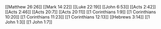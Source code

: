[[Matthew 26:26]]
[[Mark 14:22]]
[[Luke 22:19]]
[[John 6:53]]
[[Acts 2:42]]
[[Acts 2:46]]
[[Acts 20:7]]
[[Acts 20:11]]
[[1 Corinthians 1:9]]
[[1 Corinthians 10:20]]
[[1 Corinthians 11:23]]
[[1 Corinthians 12:13]]
[[Hebrews 3:14]]
[[1 John 1:3]]
[[1 John 1:7]]
